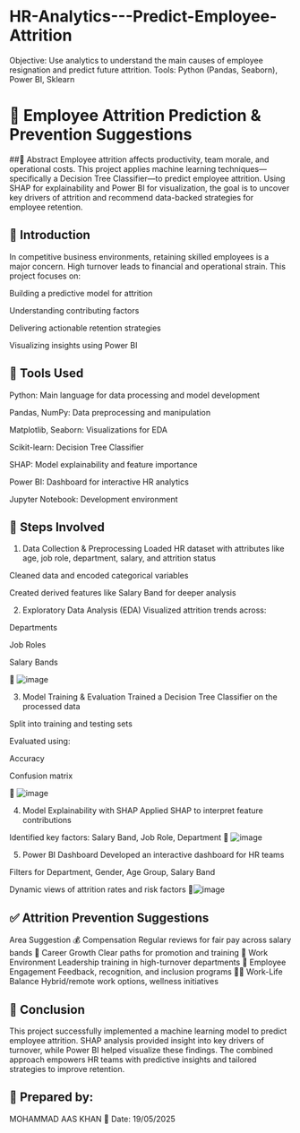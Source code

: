 # HR-Analytics---Predict-Employee-Attrition
Objective: Use analytics to understand the main causes of employee resignation and predict future  attrition.  Tools: Python (Pandas, Seaborn), Power BI, Sklearn
# 📘 Employee Attrition Prediction & Prevention Suggestions
##📝 Abstract
Employee attrition affects productivity, team morale, and operational costs. This project applies machine learning techniques—specifically a Decision Tree Classifier—to predict employee attrition. Using SHAP for explainability and Power BI for visualization, the goal is to uncover key drivers of attrition and recommend data-backed strategies for employee retention.

## 📌 Introduction
In competitive business environments, retaining skilled employees is a major concern. High turnover leads to financial and operational strain. This project focuses on:

Building a predictive model for attrition

Understanding contributing factors

Delivering actionable retention strategies

Visualizing insights using Power BI

## 🧰 Tools Used
Python: Main language for data processing and model development

Pandas, NumPy: Data preprocessing and manipulation

Matplotlib, Seaborn: Visualizations for EDA

Scikit-learn: Decision Tree Classifier

SHAP: Model explainability and feature importance

Power BI: Dashboard for interactive HR analytics

Jupyter Notebook: Development environment

## 🔄 Steps Involved
1. Data Collection & Preprocessing
Loaded HR dataset with attributes like age, job role, department, salary, and attrition status

Cleaned data and encoded categorical variables

Created derived features like Salary Band for deeper analysis

2. Exploratory Data Analysis (EDA)
Visualized attrition trends across:

Departments

Job Roles

Salary Bands

📌 ![image](https://github.com/user-attachments/assets/78a458a3-4bde-435e-b60b-f100b862b7d2)


3. Model Training & Evaluation
Trained a Decision Tree Classifier on the processed data

Split into training and testing sets

Evaluated using:

Accuracy

Confusion matrix

📌 ![image](https://github.com/user-attachments/assets/279398d2-2404-494f-a170-2dde92a4753d)


4. Model Explainability with SHAP
Applied SHAP to interpret feature contributions

Identified key factors: Salary Band, Job Role, Department
📌
![image](https://github.com/user-attachments/assets/d2c3927e-3441-49ec-a9b0-ce5c3c0266e2)


5. Power BI Dashboard
Developed an interactive dashboard for HR teams

Filters for Department, Gender, Age Group, Salary Band

Dynamic views of attrition rates and risk factors
📌![image](https://github.com/user-attachments/assets/d46465bc-6e66-480e-9fc3-b563123e72ce)



## ✅ Attrition Prevention Suggestions
Area	Suggestion
💰 Compensation	Regular reviews for fair pay across salary bands
🚀 Career Growth	Clear paths for promotion and training
🧠 Work Environment	Leadership training in high-turnover departments
💬 Employee Engagement	Feedback, recognition, and inclusion programs
🧘‍♂️ Work-Life Balance	Hybrid/remote work options, wellness initiatives

## 🏁 Conclusion
This project successfully implemented a machine learning model to predict employee attrition. SHAP analysis provided insight into key drivers of turnover, while Power BI helped visualize these findings. The combined approach empowers HR teams with predictive insights and tailored strategies to improve retention.

## 👤 Prepared by:
MOHAMMAD AAS KHAN
📅 Date: 19/05/2025
